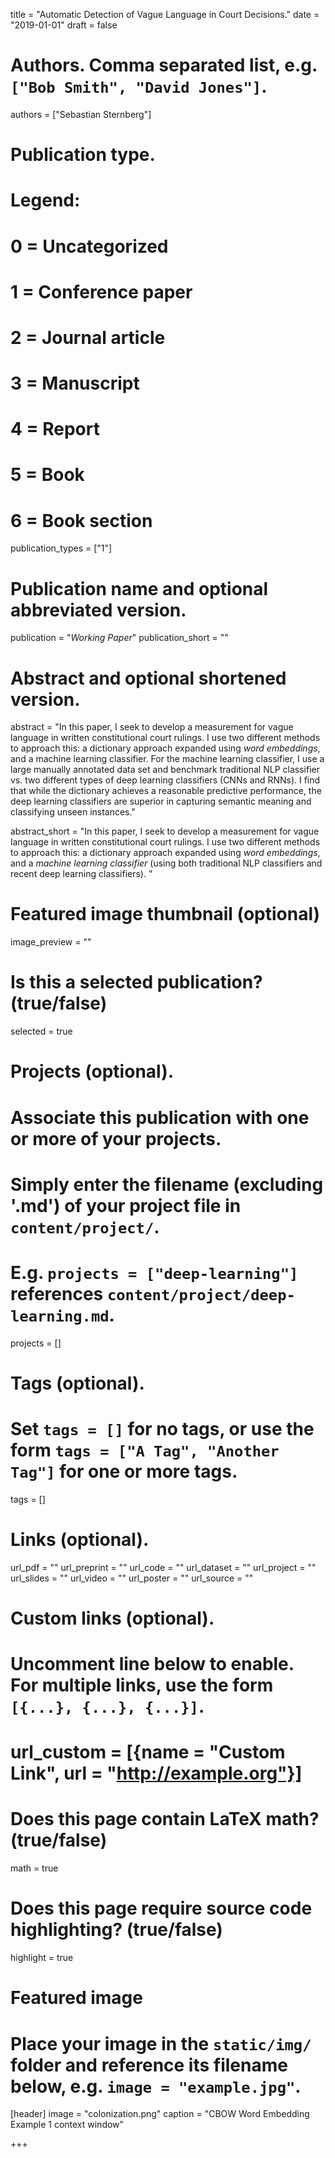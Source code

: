 

title = "Automatic Detection of Vague Language in Court Decisions."
date = "2019-01-01"
draft = false

# Authors. Comma separated list, e.g. `["Bob Smith", "David Jones"]`.
authors = ["Sebastian Sternberg"]

# Publication type.
# Legend:
# 0 = Uncategorized
# 1 = Conference paper
# 2 = Journal article
# 3 = Manuscript
# 4 = Report
# 5 = Book
# 6 = Book section
publication_types = ["1"]

# Publication name and optional abbreviated version.
publication = "*Working Paper*"
publication_short = ""

# Abstract and optional shortened version.
abstract = "In this paper, I seek to develop a measurement for vague language in written constitutional court rulings. I use two different methods to approach this: a dictionary approach expanded using *word embeddings*, and a machine learning classifier. For the machine learning classifier, I use a large manually annotated data set and benchmark traditional NLP classifier vs. two different types of deep learning classifiers (CNNs and RNNs). I find that while the dictionary achieves a reasonable predictive performance, the deep learning classifiers are superior in capturing semantic meaning and classifying unseen instances."


abstract_short = "In this paper, I seek to develop a measurement for vague language in written constitutional court rulings. I use two different methods to approach this: a dictionary approach expanded using *word embeddings*, and a *machine learning classifier* (using both traditional NLP classifiers and recent deep learning classifiers). "

# Featured image thumbnail (optional)
image_preview = ""

# Is this a selected publication? (true/false)
selected = true

# Projects (optional).
#   Associate this publication with one or more of your projects.
#   Simply enter the filename (excluding '.md') of your project file in `content/project/`.
#   E.g. `projects = ["deep-learning"]` references `content/project/deep-learning.md`.
projects = []

# Tags (optional).
#   Set `tags = []` for no tags, or use the form `tags = ["A Tag", "Another Tag"]` for one or more tags.
tags = []

# Links (optional).
url_pdf = ""
url_preprint = ""
url_code = ""
url_dataset = ""
url_project = ""
url_slides = ""
url_video = ""
url_poster = ""
url_source = ""

# Custom links (optional).
#   Uncomment line below to enable. For multiple links, use the form `[{...}, {...}, {...}]`.
# url_custom = [{name = "Custom Link", url = "http://example.org"}]

# Does this page contain LaTeX math? (true/false)
math = true

# Does this page require source code highlighting? (true/false)
highlight = true

# Featured image
# Place your image in the `static/img/` folder and reference its filename below, e.g. `image = "example.jpg"`.
[header]
image = "colonization.png"
caption = "CBOW Word Embedding Example 1 context window"

+++
